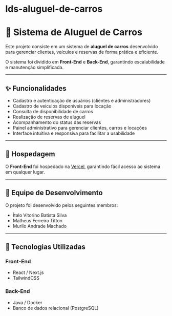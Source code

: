 # lds-aluguel-de-carros

# 🚗 Sistema de Aluguel de Carros

Este projeto consiste em um sistema de **aluguel de carros** desenvolvido para gerenciar clientes, veículos e reservas de forma prática e eficiente.  

O sistema foi dividido em **Front-End** e **Back-End**, garantindo escalabilidade e manutenção simplificada.  

---

## ✨ Funcionalidades

- Cadastro e autenticação de usuários (clientes e administradores)  
- Cadastro de veículos disponíveis para locação  
- Consulta de disponibilidade de carros  
- Realização de reservas de aluguel  
- Acompanhamento do status das reservas  
- Painel administrativo para gerenciar clientes, carros e locações  
- Interface intuitiva e responsiva para facilitar a usabilidade  

---

## 🚀 Hospedagem

O **Front-End** foi hospedado na [Vercel](https://lds-aluguel-de-carros.vercel.app), garantindo fácil acesso ao sistema em qualquer lugar.  

---

## 👥 Equipe de Desenvolvimento

O projeto foi desenvolvido pelos seguintes membros:  

- Ítalo Vitorino Batista Silva
- Matheus Ferreira Titton  
- Murilo Andrade Machado  

---

## 🔧 Tecnologias Utilizadas

### Front-End
- React / Next.js  
- TailwindCSS  

### Back-End
- Java / Docker  
- Banco de dados relacional (PostgreSQL)  
